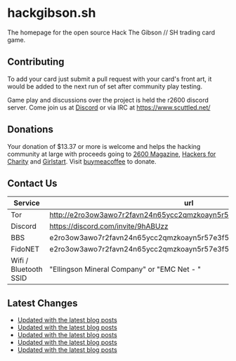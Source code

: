 # hackgibson.sh
The homepage for the open source Hack The Gibson // SH trading card game.


## Contributing

To add your card just submit a pull request with your card's front art, it would be added to the next run of set after community play testing.

Game play and discussions over the project is held the r2600 discord server. Come join us at [Discord](https://discord.com/invite/9hABUzz) or via IRC at https://www.scuttled.net/


## Donations

Your donation of $13.37 or more is welcome and helps the hacking community at large with proceeds going to [2600 Magazine](https://2600.com/), [Hackers for Charity](https://hackersforcharity.org) and [Girlstart](https://girlstart.org).  Visit [buymeacoffee](https://www.buymeacoffee.com/hackgibson.sh) to donate.


## Contact Us

Service | url
-|-
Tor | http://e2ro3ow3awo7r2favn24n65ycc2qmzkoayn5r57e3f56nvjwdcgg32ad.onion
Discord | https://discord.com/invite/9hABUzz
BBS | e2ro3ow3awo7r2favn24n65ycc2qmzkoayn5r57e3f56nvjwdcgg32ad.onion:23
FidoNET | e2ro3ow3awo7r2favn24n65ycc2qmzkoayn5r57e3f56nvjwdcgg32ad.onion:24554
Wifi / Bluetooth SSID | "Ellingson Mineral Company" or "EMC Net - <fidonet address>"

## Latest Changes
<!-- BLOG-POST-LIST:START -->
- [Updated with the latest blog posts](https://github.com/DFW2600/hackgibson.sh/commit/bdc779be42f7d1559729f70ccdf890d50b11e2e2)
- [Updated with the latest blog posts](https://github.com/DFW2600/hackgibson.sh/commit/e66d006fb8e0f4996ed23e7f44649610183dac1b)
- [Updated with the latest blog posts](https://github.com/DFW2600/hackgibson.sh/commit/5b9eaf53760126ea3120cbebe606dae11766b5cf)
- [Updated with the latest blog posts](https://github.com/DFW2600/hackgibson.sh/commit/ab558a41e80ae1d568bee0f54e4d6fa90a2780ac)
- [Updated with the latest blog posts](https://github.com/DFW2600/hackgibson.sh/commit/f91e84f0d83c8cea601a1757c9780e41f7aeb208)
<!-- BLOG-POST-LIST:END -->
